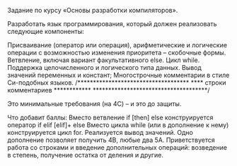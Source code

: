 Задание по курсу «Основы разработки компиляторов». 

Разработать язык программирования, который должен реализовать следующие компоненты:

Присваивание (оператор или операция), арифметические и логические операции с возможностью изменения приоритета – скобочные формы.
Ветвление, включая вариант факультативного else.
Цикл while.
Поддержка целочисленного и логического типа данных.
Вывод значений переменных и констант;
Многострочные комментарии в стиле Си-подобных языков.
/************************************
**** строки комментариев ************
*************************************/

Это минимальные требования (на 4С) – и это до защиты.

Что добавит баллы:
Вместо ветвление if [then] else конструируется оператор if elif [elif]+ else
Вместо цикла while (или в дополнение к нему) конструируется цикл for.
Реализуется вывод значений.
Одно дополнение позволяет получить 4В, любые два 5А.
Приветствуется работа со строками и введение дополнительных операций: возведение в степень, получение остатка от деления и другие.

